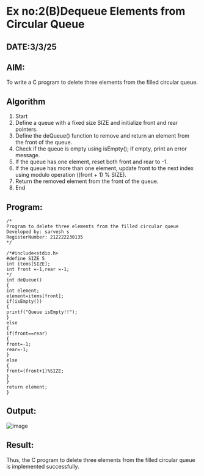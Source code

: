 # Ex no:2(B)Dequeue Elements from Circular Queue
## DATE:3/3/25
## AIM:
To write a C program to delete three elements from the filled circular queue.

## Algorithm
1. Start
2. Define a queue with a fixed size SIZE and initialize front and rear pointers.
3. Define the deQueue() function to remove and return an element from the front of the queue.
4. Check if the queue is empty using isEmpty(); if empty, print an error message.
5. If the queue has one element, reset both front and rear to -1.
6. If the queue has more than one element, update front to the next index using modulo 
operation ((front + 1) % SIZE).
7. Return the removed element from the front of the queue.
8. End
## Program:
```
/*
Program to delete three elements from the filled circular queue
Developed by: sarvesh s
RegisterNumber: 212222230135
*/
```
```
/*#include<stdio.h> 
#define SIZE 5
int items[SIZE];
int front =-1,rear =-1;
*/
int deQueue()
{
int element; 
element=items[front]; 
if(isEmpty())
{
printf("Queue isEmpty!!");
}
else
{
if(front==rear)
{
front=-1; 
rear=-1;
}
else
{
front=(front+1)%SIZE;
}
}
return element;
}
```
## Output:

![image](https://github.com/user-attachments/assets/13676cae-de25-43e1-ac44-d399fa553e45)


## Result:
Thus, the C program to delete three elements from the filled circular queue is implemented successfully.

